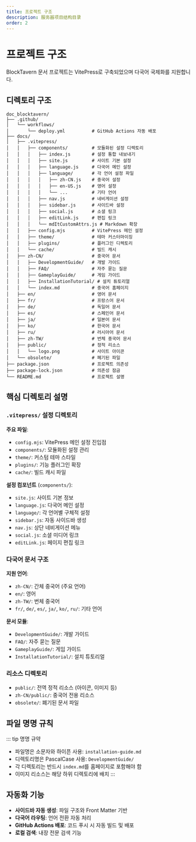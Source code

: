 ```yaml
---
title: 프로젝트 구조
description: 服务器项目结构目录
order: 2
---
```



# 프로젝트 구조

BlockTavern 문서 프로젝트는 VitePress로 구축되었으며 다국어 국제화를 지원합니다.

## 디렉토리 구조

```
doc_blocktavern/
├── .github/
│   └── workflows/
│       └── deploy.yml          # GitHub Actions 자동 배포
├── docs/
│   ├── .vitepress/
│   │   ├── components/         # 모듈화된 설정 디렉토리
│   │   │   ├── index.js        # 설정 통합 내보내기
│   │   │   ├── site.js         # 사이트 기본 설정
│   │   │   ├── language.js     # 다국어 메인 설정
│   │   │   ├── language/       # 각 언어 설정 파일
│   │   │   │   ├── zh-CN.js    # 중국어 설정
│   │   │   │   ├── en-US.js    # 영어 설정
│   │   │   │   └── ...         # 기타 언어
│   │   │   ├── nav.js          # 네비게이션 설정
│   │   │   ├── sidebar.js      # 사이드바 설정
│   │   │   ├── social.js       # 소셜 링크
│   │   │   ├── editLink.js     # 편집 링크
│   │   │   └── mdItCustomAttrs.js # Markdown 확장
│   │   ├── config.mjs          # VitePress 메인 설정
│   │   ├── theme/              # 테마 커스터마이징
│   │   ├── plugins/            # 플러그인 디렉토리
│   │   └── cache/              # 빌드 캐시
│   ├── zh-CN/                  # 중국어 문서
│   │   ├── DevelopmentGuide/   # 개발 가이드
│   │   ├── FAQ/                # 자주 묻는 질문
│   │   ├── GameplayGuide/      # 게임 가이드
│   │   ├── InstallationTutorial/ # 설치 튜토리얼
│   │   └── index.md            # 중국어 홈페이지
│   ├── en/                     # 영어 문서
│   ├── fr/                     # 프랑스어 문서
│   ├── de/                     # 독일어 문서
│   ├── es/                     # 스페인어 문서
│   ├── ja/                     # 일본어 문서
│   ├── ko/                     # 한국어 문서
│   ├── ru/                     # 러시아어 문서
│   ├── zh-TW/                  # 번체 중국어 문서
│   ├── public/                 # 정적 리소스
│   │   └── logo.png            # 사이트 아이콘
│   └── obsolete/               # 폐기된 파일
├── package.json                # 프로젝트 의존성
├── package-lock.json           # 의존성 잠금
└── README.md                   # 프로젝트 설명
```

## 핵심 디렉토리 설명

### `.vitepress/` 설정 디렉토리

**주요 파일**:
- `config.mjs`: VitePress 메인 설정 진입점
- `components/`: 모듈화된 설정 관리
- `theme/`: 커스텀 테마 스타일
- `plugins/`: 기능 플러그인 확장
- `cache/`: 빌드 캐시 파일

**설정 컴포넌트** (`components/`):
- `site.js`: 사이트 기본 정보
- `language.js`: 다국어 메인 설정
- `language/`: 각 언어별 구체적 설정
- `sidebar.js`: 자동 사이드바 생성
- `nav.js`: 상단 네비게이션 메뉴
- `social.js`: 소셜 미디어 링크
- `editLink.js`: 페이지 편집 링크

### 다국어 문서 구조

**지원 언어**:
- `zh-CN/`: 간체 중국어 (주요 언어)
- `en/`: 영어
- `zh-TW/`: 번체 중국어
- `fr/`, `de/`, `es/`, `ja/`, `ko/`, `ru/`: 기타 언어

**문서 모듈**:
- `DevelopmentGuide/`: 개발 가이드
- `FAQ/`: 자주 묻는 질문
- `GameplayGuide/`: 게임 가이드
- `InstallationTutorial/`: 설치 튜토리얼

### 리소스 디렉토리

- `public/`: 전역 정적 리소스 (아이콘, 이미지 등)
- `zh-CN/public/`: 중국어 전용 리소스
- `obsolete/`: 폐기된 문서 파일

## 파일 명명 규칙

::: tip 명명 규약
- 파일명은 소문자와 하이픈 사용: `installation-guide.md`
- 디렉토리명은 PascalCase 사용: `DevelopmentGuide/`
- 각 디렉토리는 반드시 `index.md`를 홈페이지로 포함해야 함
- 이미지 리소스는 해당 하위 디렉토리에 배치
:::

## 자동화 기능

- **사이드바 자동 생성**: 파일 구조와 Front Matter 기반
- **다국어 라우팅**: 언어 전환 자동 처리
- **GitHub Actions 배포**: 코드 푸시 시 자동 빌드 및 배포
- **로컬 검색**: 내장 전문 검색 기능

<Contributors />

<GitHistoryInformation />